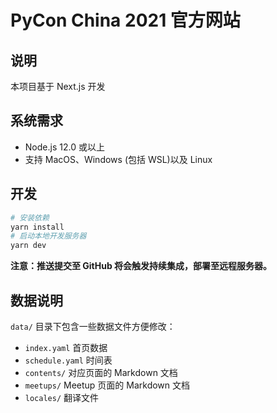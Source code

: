 # PyCon China 2021 官方网站


## 说明

本项目基于 Next.js 开发

## 系统需求

- Node.js 12.0 或以上
- 支持 MacOS、Windows (包括 WSL)以及 Linux

## 开发

```bash
# 安装依赖
yarn install
# 启动本地开发服务器
yarn dev
```

**注意：推送提交至 GitHub 将会触发持续集成，部署至远程服务器。**

## 数据说明

`data/` 目录下包含一些数据文件方便修改：

- `index.yaml` 首页数据
- `schedule.yaml` 时间表
- `contents/` 对应页面的 Markdown 文档
- `meetups/` Meetup 页面的 Markdown 文档
- `locales/` 翻译文件
